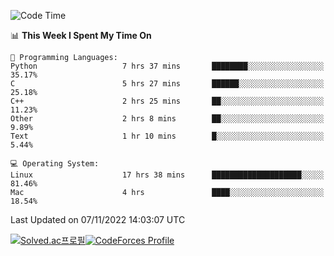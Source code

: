 
<!--START_SECTION:waka-->
![Code Time](http://img.shields.io/badge/Code%20Time-2%2C085%20hrs%2057%20mins-blue)

📊 **This Week I Spent My Time On** 

```text
💬 Programming Languages: 
Python                   7 hrs 37 mins       ████████░░░░░░░░░░░░░░░░░   35.17% 
C                        5 hrs 27 mins       ██████░░░░░░░░░░░░░░░░░░░   25.18% 
C++                      2 hrs 25 mins       ██░░░░░░░░░░░░░░░░░░░░░░░   11.23% 
Other                    2 hrs 8 mins        ██░░░░░░░░░░░░░░░░░░░░░░░   9.89% 
Text                     1 hr 10 mins        █░░░░░░░░░░░░░░░░░░░░░░░░   5.44%

💻 Operating System: 
Linux                    17 hrs 38 mins      ████████████████████░░░░░   81.46% 
Mac                      4 hrs               ████░░░░░░░░░░░░░░░░░░░░░   18.54%

```


 Last Updated on 07/11/2022 14:03:07 UTC
<!--END_SECTION:waka-->
[![Solved.ac프로필](http://mazassumnida.wtf/api/generate_badge?boj=hckim96)](https://solved.ac/hckim96)[![CodeForces Profile](https://cf.leed.at?id=hckim96)](https://codeforces.com/profile/hckim96)

